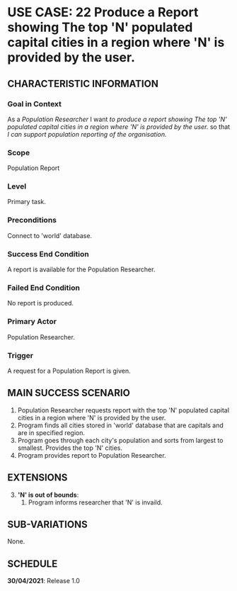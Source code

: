 # USE CASE: 22 Produce a Report showing The top 'N' populated capital cities in a region where 'N' is provided by the user.

## CHARACTERISTIC INFORMATION

### Goal in Context

As a *Population  Researcher* I want *to produce a report showing The top 'N' populated capital cities in a region where 'N' is provided by the user.* so that *I can support population reporting of the organisation.*

### Scope

Population Report

### Level

Primary task.

### Preconditions

Connect to 'world' database.

### Success End Condition

A report is available for the Population Researcher.

### Failed End Condition

No report is produced.

### Primary Actor

Population Researcher.

### Trigger

A request for a Population Report is given.

## MAIN SUCCESS SCENARIO

1. Population Researcher requests report with the top 'N' populated capital cities in a region where 'N' is provided by the user.
2. Program finds all cities stored in 'world' database that are capitals and are in specified region.
3. Program goes through each city's population and sorts from largest to smallest. Provides the top 'N' cities.
4. Program provides report to Population Researcher.

## EXTENSIONS

3. **'N' is out of bounds**:
    1. Program informs researcher that 'N' is invaild.

## SUB-VARIATIONS

None.

## SCHEDULE

**30/04/2021**: Release 1.0